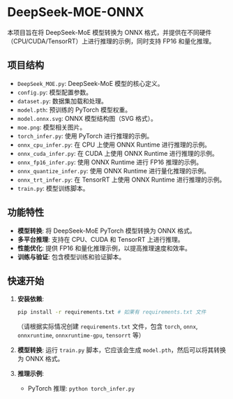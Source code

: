# DeepSeek-MOE-ONNX

本项目旨在将 DeepSeek-MoE 模型转换为 ONNX 格式，并提供在不同硬件（CPU/CUDA/TensorRT）上进行推理的示例，同时支持 FP16 和量化推理。

## 项目结构

- `DeepSeek_MOE.py`: DeepSeek-MoE 模型的核心定义。
- `config.py`: 模型配置参数。
- `dataset.py`: 数据集加载和处理。
- `model.pth`: 预训练的 PyTorch 模型权重。
- `model.onnx.svg`: ONNX 模型结构图（SVG 格式）。
- `moe.png`: 模型相关图片。
- `torch_infer.py`: 使用 PyTorch 进行推理的示例。
- `onnx_cpu_infer.py`: 在 CPU 上使用 ONNX Runtime 进行推理的示例。
- `onnx_cuda_infer.py`: 在 CUDA 上使用 ONNX Runtime 进行推理的示例。
- `onnx_fp16_infer.py`: 使用 ONNX Runtime 进行 FP16 推理的示例。
- `onnx_quantize_infer.py`: 使用 ONNX Runtime 进行量化推理的示例。
- `onnx_trt_infer.py`: 在 TensorRT 上使用 ONNX Runtime 进行推理的示例。
- `train.py`: 模型训练脚本。

## 功能特性

- **模型转换**: 将 DeepSeek-MoE PyTorch 模型转换为 ONNX 格式。
- **多平台推理**: 支持在 CPU、CUDA 和 TensorRT 上进行推理。
- **性能优化**: 提供 FP16 和量化推理示例，以提高推理速度和效率。
- **训练与验证**: 包含模型训练和验证脚本。

## 快速开始

1. **安装依赖**: 
   ```bash
   pip install -r requirements.txt # 如果有 requirements.txt 文件
   ```
   （请根据实际情况创建 `requirements.txt` 文件，包含 `torch`, `onnx`, `onnxruntime`, `onnxruntime-gpu`, `tensorrt` 等）

2. **模型转换**: 运行 `train.py` 脚本，它应该会生成 `model.pth`，然后可以将其转换为 ONNX 格式。

3. **推理示例**: 
   - PyTorch 推理: `python torch_infer.py`


